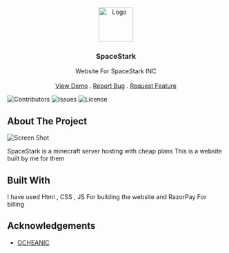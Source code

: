 <br/>
<p align="center">
  <a href="https://github.com/Discord-Haker-2321/websitespacestark">
    <img src="https://cdn.discordapp.com/attachments/881768490502062200/916679823148085309/star20pogg.png" alt="Logo" width="80" height="80">
  </a>

  <h3 align="center">SpaceStark</h3>

  <p align="center">
    Website For SpaceStark INC
    <br/>
    <br/>
    <a href="https://spacestark.xyz">View Demo</a>
    .
    <a href="https://github.com/Discord-Haker-2321/websitespacestark/issues">Report Bug</a>
    .
    <a href="https://github.com/Discord-Haker-2321/websitespacestark/issues">Request Feature</a>
  </p>
</p>

![Contributors](https://img.shields.io/github/contributors/Discord-Haker-2321/websitespacestark?color=dark-green) ![Issues](https://img.shields.io/github/issues/Discord-Haker-2321/websitespacestark) ![License](https://img.shields.io/github/license/Discord-Haker-2321/websitespacestark) 

## About The Project

![Screen Shot](https://cdn.discordapp.com/attachments/881768490502062200/916679691505635328/logo_1.png)

SpaceStark is a minecraft server hosting with cheap plans
This is a website built by me for them

## Built With

I have used Html , CSS , JS For building the website
and RazorPay For billing

## Acknowledgements

* [OCHEANIC](https://ocheanic.com/)

